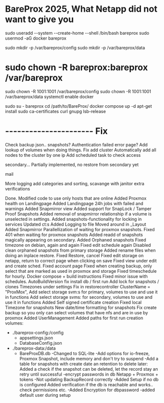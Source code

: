 # BareProx 2025, What Netapp did not want to give you
sudo useradd --system --create-home --shell /bin/bash bareprox
sudo usermod -aG docker bareprox

sudo mkdir -p /var/bareprox/config
sudo mkdir -p /var/bareprox/data
# sudo chown -R bareprox:bareprox /var/bareprox
sudo chown -R 1001:1001 /var/bareprox/config
sudo chown -R 1001:1001 /var/bareprox/data
systemctl enable docker

sudo su - bareprox
cd /path/to/BareProx/
docker compose up -d
apt-get install sudo ca-certificates curl gnupg lsb-release


# ---------------------- Fix
Check backup json.. snapshots?
Authentication failed error page?
Add lookup of volumes when doing things.
Fix add cluster
	Automatically add all nodes to the cluster by one ip
	Add scheduled task to check access

secondary...
	Partially implemented, no restore from secondary yet

mail

More logging add categories and sorting, scavange with janitor
extra verifications


Done.
Modified code to use only hosts that are online
Added Proxmox health on Landingpage
Added Landingpage 24h jobs with failed and warnings
Added Snapmirror view
Added support for SnapLock / Tamper Proof Snapshots
Added removal of snapmirror relationship if a volume is unselected in settings.
Added snapshots-functionality for locking in services
Updated ct:s
Added Logging to file
Moved around in _Layout
Added Snapmirror
Parallellization of waiting for proxmox snapshots.
Fixed 401 when waiting for proxmox snapshots
Added readd of snapshots magically appearing on secondary.
Added Orphaned snapshots
Fixed timezone on debian, again and again
Fixed edit schedule again
Disabled clean orphaned snapshots from primary storage
Added rename files when doing an inplace restore.
Fixed Restore, cancel
Fixed edit storage on netapp, return to correct page when clicking on save
Fixed view under edit and create sched.
Fixed account page
Fixed when creating backup, only select that are marked as used in proxmox and storage
Fixed timeschedule for hourly.
Docker compose + build instructions
Fixed minor issue with schedules.
AutoBuildVersion
fix install db / first run
Add lock for snapshots / clones
Timezones under settings
Fix in restorecontroller ClusterName = "ProxMox",
Add select storage svm:s for primary, volumes to use
	and use it in functions
Add select storage svms: for secondary, volumes to use
	and use it in functions
Added Self signed certificate creation
Fixed local Timezone for snapshots
New date/time formatting for snapshots
Fix create backup so you only can select volumes that have nfs and are in use by proxmox
Added UserManagement
Added paths for first run creation
	volumes:
  - ./bareprox-config:/config
	-	appsettings.json
	-	DatabaseConfig.json
  - ./bareprox-data:/data
	-	BareProxDB.db
-Changed to SQL-lite
-Add options for io-freeze, Proxmox Snapshot, include memory and don't try to suspend
-Add a table for snapshots with create date an retention to delete later:
	Added a check if the snapshot can be deleted, let the record stay an retry until successful
-encrypt passwords in db Netapp + Proxmox + tokens
-Not updating BackupRecord correctly
-Added Setup if no db is configured
	Added verification if the db is reachable and works.. check permissions etc.
-Added Encryption for dbpassword
-added default user during setup
